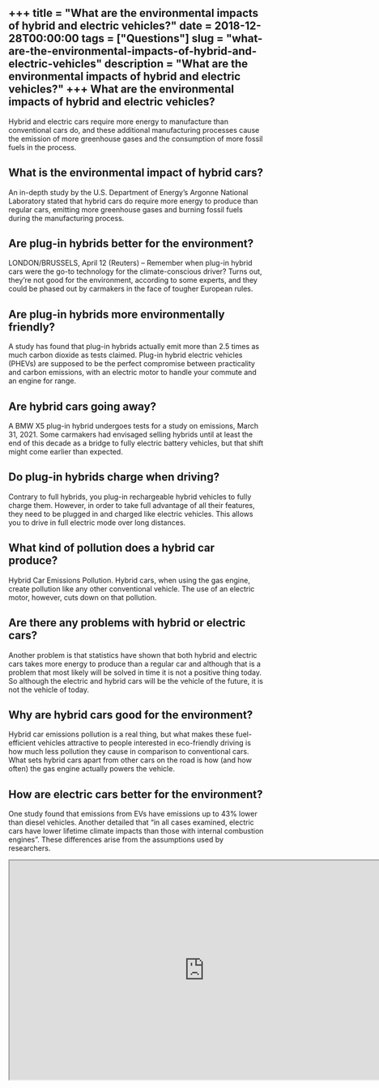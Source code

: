+++
title = "What are the environmental impacts of hybrid and electric vehicles?"
date = 2018-12-28T00:00:00
tags = ["Questions"]
slug = "what-are-the-environmental-impacts-of-hybrid-and-electric-vehicles"
description = "What are the environmental impacts of hybrid and electric vehicles?"
+++
What are the environmental impacts of hybrid and electric vehicles?
-------------------------------------------------------------------

Hybrid and electric cars require more energy to manufacture than conventional cars do, and these additional manufacturing processes cause the emission of more greenhouse gases and the consumption of more fossil fuels in the process.

What is the environmental impact of hybrid cars?
------------------------------------------------

An in-depth study by the U.S. Department of Energy’s Argonne National Laboratory stated that hybrid cars do require more energy to produce than regular cars, emitting more greenhouse gases and burning fossil fuels during the manufacturing process.

Are plug-in hybrids better for the environment?
-----------------------------------------------

LONDON/BRUSSELS, April 12 (Reuters) – Remember when plug-in hybrid cars were the go-to technology for the climate-conscious driver? Turns out, they’re not good for the environment, according to some experts, and they could be phased out by carmakers in the face of tougher European rules.

Are plug-in hybrids more environmentally friendly?
--------------------------------------------------

A study has found that plug-in hybrids actually emit more than 2.5 times as much carbon dioxide as tests claimed. Plug-in hybrid electric vehicles (PHEVs) are supposed to be the perfect compromise between practicality and carbon emissions, with an electric motor to handle your commute and an engine for range.

Are hybrid cars going away?
---------------------------

A BMW X5 plug-in hybrid undergoes tests for a study on emissions, March 31, 2021. Some carmakers had envisaged selling hybrids until at least the end of this decade as a bridge to fully electric battery vehicles, but that shift might come earlier than expected.

Do plug-in hybrids charge when driving?
---------------------------------------

Contrary to full hybrids, you plug-in rechargeable hybrid vehicles to fully charge them. However, in order to take full advantage of all their features, they need to be plugged in and charged like electric vehicles. This allows you to drive in full electric mode over long distances.

What kind of pollution does a hybrid car produce?
-------------------------------------------------

Hybrid Car Emissions Pollution. Hybrid cars, when using the gas engine, create pollution like any other conventional vehicle. The use of an electric motor, however, cuts down on that pollution.

Are there any problems with hybrid or electric cars?
----------------------------------------------------

Another problem is that statistics have shown that both hybrid and electric cars takes more energy to produce than a regular car and although that is a problem that most likely will be solved in time it is not a positive thing today. So although the electric and hybrid cars will be the vehicle of the future, it is not the vehicle of today.

Why are hybrid cars good for the environment?
---------------------------------------------

Hybrid car emissions pollution is a real thing, but what makes these fuel-efficient vehicles attractive to people interested in eco-friendly driving is how much less pollution they cause in comparison to conventional cars. What sets hybrid cars apart from other cars on the road is how (and how often) the gas engine actually powers the vehicle.

How are electric cars better for the environment?
-------------------------------------------------

One study found that emissions from EVs have emissions up to 43% lower than diesel vehicles. Another detailed that “in all cases examined, electric cars have lower lifetime climate impacts than those with internal combustion engines”. These differences arise from the assumptions used by researchers.

<iframe allow="accelerometer; autoplay; clipboard-write; encrypted-media; gyroscope; picture-in-picture" allowfullscreen="" class="__youtube_prefs__  epyt-is-override  no-lazyload" data-no-lazy="1" data-origheight="433" data-origwidth="770" data-skipgform_ajax_framebjll="" height="433" id="_ytid_86327" loading="lazy" src="https://www.youtube.com/embed/6RhtiPefVzM?enablejsapi=1&autoplay=0&cc_load_policy=0&cc_lang_pref=&iv_load_policy=1&loop=0&modestbranding=0&rel=1&fs=1&playsinline=0&autohide=2&theme=dark&color=red&controls=1&" title="YouTube player" width="770"></iframe>
